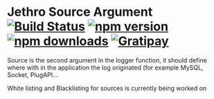 # Jethro Source Argument [![Build Status](https://travis-ci.org/JethroLogger/Jethro.svg?branch=master)](https://travis-ci.org/JethroLogger/Jethro) [![npm version](http://img.shields.io/npm/v/jethro.svg)](https://npmjs.org/package/jethro) [![npm downloads](http://img.shields.io/npm/dm/jethro.svg)](https://npmjs.org/package/jethro) [![Gratipay](http://img.shields.io/gratipay/Hunchmun.svg)](https://www.gratipay.com/Hunchmun/)

Source is the second argument in the logger function, it should define where with in the application the log originated (for example MySQL, Socket, PlugAPI...

White listing and Blacklisting for sources is currently being worked on
